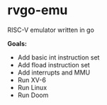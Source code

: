 # rvgo-emu
RISC-V emulator written in go


**Goals:**
* Add basic int instruction set
* Add fload instruction set
* Add interrupts and MMU
* Run XV-6
* Run Linux
* Run Doom
